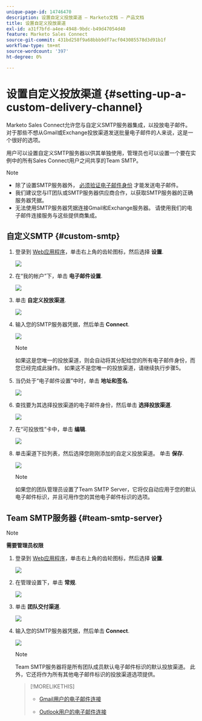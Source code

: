 ```yaml
---
unique-page-id: 14746470
description: 设置自定义投放渠道 — Marketo文档 — 产品文档
title: 设置自定义投放渠道
exl-id: a31f7bfd-a4ee-4948-9bdc-b49d47054d40
feature: Marketo Sales Connect
source-git-commit: 431bd258f9a68bbb9df7acf043085578d3d91b1f
workflow-type: tm+mt
source-wordcount: '397'
ht-degree: 0%

---
```


# 设置自定义投放渠道 {#setting-up-a-custom-delivery-channel}

Marketo Sales Connect允许您与自定义SMTP服务器集成，以投放电子邮件。 对于那些不想从Gmail或Exchange投放渠道发送批量电子邮件的人来说，这是一个很好的选项。

用户可以设置自定义SMTP服务器以供其单独使用，管理员也可以设置一个要在实例中的所有Sales Connect用户之间共享的Team SMTP。

>[!NOTE]
>
>* 除了设置SMTP服务器外， [必须验证电子邮件身份](/help/marketo/product-docs/marketo-sales-connect/getting-started/email-settings/verify-your-email.md) 才能发送电子邮件。
>* 我们建议您与IT团队或SMTP服务器供应商合作，以获取SMTP服务器的正确服务器凭据。
>* 无法使用SMTP服务器凭据连接Gmail和Exchange服务器。 请使用我们的电子邮件连接服务与这些提供商集成。

## 自定义SMTP {#custom-smtp}

1. 登录到 [Web应用程序](https://toutapp.com/login)，单击右上角的齿轮图标，然后选择 **设置**.

   ![](assets/setting-up-a-custom-delivery-channel-1.png)

1. 在“我的帐户”下，单击 **电子邮件设置**.

   ![](assets/setting-up-a-custom-delivery-channel-2.png)

1. 单击 **自定义投放渠道**.

   ![](assets/setting-up-a-custom-delivery-channel-3.png)

1. 输入您的SMTP服务器凭据，然后单击 **Connect**.

   ![](assets/setting-up-a-custom-delivery-channel-4.png)

   >[!NOTE]
   >
   >如果这是您唯一的投放渠道，则会自动将其分配给您的所有电子邮件身份，而您已经完成此操作。 如果这不是您唯一的投放渠道，请继续执行步骤5。

1. 当仍处于“电子邮件设置”中时，单击 **地址和签名**.

   ![](assets/setting-up-a-custom-delivery-channel-5.png)

1. 查找要为其选择投放渠道的电子邮件身份，然后单击 **选择投放渠道**.

   ![](assets/setting-up-a-custom-delivery-channel-6.png)

1. 在“可投放性”卡中，单击 **编辑**.

   ![](assets/setting-up-a-custom-delivery-channel-7.png)

1. 单击渠道下拉列表，然后选择您刚刚添加的自定义投放渠道。 单击 **保存**.

   ![](assets/setting-up-a-custom-delivery-channel-8.png)

   >[!NOTE]
   >
   >如果您的团队管理员设置了Team SMTP Server，它将仅自动应用于您的默认电子邮件标识，并且可用作您的其他电子邮件标识的选项。

## Team SMTP服务器 {#team-smtp-server}

>[!NOTE]
>
>**需要管理员权限**

1. 登录到 [Web应用程序](https://toutapp.com/login)，单击右上角的齿轮图标，然后选择 **设置**.

   ![](assets/setting-up-a-custom-delivery-channel-9.png)

1. 在管理设置下，单击 **常规**.

   ![](assets/setting-up-a-custom-delivery-channel-10.png)

1. 单击 **团队交付渠道**.

   ![](assets/setting-up-a-custom-delivery-channel-11.png)

1. 输入您的SMTP服务器凭据，然后单击 **Connect**.

   ![](assets/setting-up-a-custom-delivery-channel-12.png)

   >[!NOTE]
   >
   >Team SMTP服务器将是所有团队成员默认电子邮件标识的默认投放渠道。 此外，它还将作为所有其他电子邮件标识的投放渠道选项提供。

   >[!MORELIKETHIS]
   >
   >* [Gmail用户的电子邮件连接](/help/marketo/product-docs/marketo-sales-connect/email-plugins/gmail/email-connection-for-gmail-users.md)
   >
   >* [Outlook用户的电子邮件连接](/help/marketo/product-docs/marketo-sales-connect/email-plugins/msc-for-outlook/email-connection-for-outlook-users.md)
